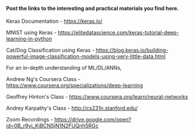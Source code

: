 #### Post the links to the interesting and practical materials you find here.

Keras Documentation - https://keras.io/

MNIST using Keras - https://elitedatascience.com/keras-tutorial-deep-learning-in-python

Cat/Dog Classification using Keras - https://blog.keras.io/building-powerful-image-classification-models-using-very-little-data.html



For an in-depth understanding of ML/DL/ANNs,

Andrew Ng's Coursera Class - https://www.coursera.org/specializations/deep-learning

Geoffrey Hinton's Class - https://www.coursera.org/learn/neural-networks

Andrey Karpathy's Class - http://cs231n.stanford.edu/

Zoom Recordings - https://drive.google.com/open?id=0B_r9yj_KiBCNSjN1N2FUQnh5RGc
